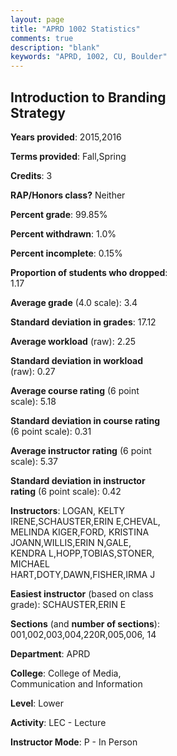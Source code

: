 ```yaml
---
layout: page
title: "APRD 1002 Statistics"
comments: true
description: "blank"
keywords: "APRD, 1002, CU, Boulder"
--- 
```

<head>
<script src="https://ajax.googleapis.com/ajax/libs/jquery/2.1.3/jquery.min.js"></script>
<script src="https://dl.dropboxusercontent.com/s/pc42nxpaw1ea4o9/highcharts.js?dl=0"></script>
<!-- <script src="../assets/js/highcharts.js"></script> -->
<style type="text/css">@font-face {
	font-family: "Bebas Neue";
	src: url(https://www.filehosting.org/file/details/544349/BebasNeue%20Regular.otf) format("opentype");
	}
	h1.Bebas { 
		font-family: "Bebas Neue", Verdana, Tahoma;
	}
</style>
</head>
<body>
	<div id="container" style="float: right; width: 45%; height: 88%; margin-left: 2.5%; margin-right: 2.5%;"></div>
	<script language="JavaScript">
		$(document).ready(function() {
		var chart = {type: 'column'};
		var title = {text: 'Grade Distribution'};
		var xAxis = {categories: ['A','B','C','D','F'],crosshair: true};
		var yAxis = {min: 0,title: {text: 'Percentage'}};
		var tooltip = {headerFormat: '<center><b><span style="font-size:20px">{point.key}</span></b></center>',
		               pointFormat: '<td style="padding:0"><b>{point.y:.1f}%</b></td>',
		               footerFormat: '</table>',shared: true,useHTML: true};
		var plotOptions = {column: {pointPadding: 0.0,borderWidth: 0}};  
		var credits = {enabled: false};var series= [{name: 'Percent',data: [52.58,41.87,4.37,0.99,0.2,]}];
		var json = {};
		json.chart = chart;
		json.title = title;
		json.tooltip = tooltip;
		json.xAxis = xAxis;
		json.yAxis = yAxis;  
		json.series = series;
		json.plotOptions = plotOptions;  
		json.credits = credits;
		$('#container').highcharts(json);
	});
	</script>
</body>
			   
## Introduction to Branding Strategy

**Years provided**: 2015,2016

**Terms provided**: Fall,Spring

**Credits**: 3

**RAP/Honors class?** Neither

**Percent grade**: 99.85%

**Percent withdrawn**: 1.0%

**Percent incomplete**: 0.15%

**Proportion of students who dropped**: 1.17

**Average grade** (4.0 scale): 3.4

**Standard deviation in grades**: 17.12

**Average workload** (raw): 2.25

**Standard deviation in workload** (raw): 0.27

**Average course rating** (6 point scale): 5.18

**Standard deviation in course rating** (6 point scale): 0.31

**Average instructor rating** (6 point scale): 5.37

**Standard deviation in instructor rating** (6 point scale): 0.42

**Instructors**: LOGAN, KELTY IRENE,SCHAUSTER,ERIN E,CHEVAL, MELINDA KIGER,FORD, KRISTINA JOANN,WILLIS,ERIN N,GALE, KENDRA L,HOPP,TOBIAS,STONER, MICHAEL HART,DOTY,DAWN,FISHER,IRMA J

**Easiest instructor** (based on class grade): SCHAUSTER,ERIN E

**Sections** (and **number of sections**): 001,002,003,004,220R,005,006, 14

**Department**: APRD

**College**: College of Media, Communication and Information

**Level**: Lower

**Activity**: LEC - Lecture

**Instructor Mode**: P  - In Person